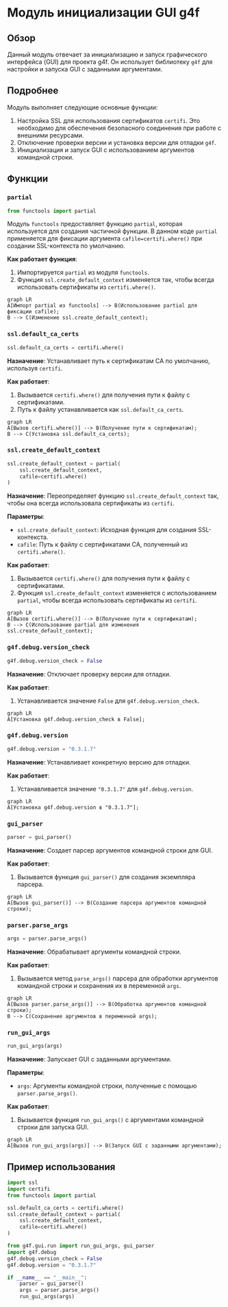 # Модуль инициализации GUI g4f

## Обзор

Данный модуль отвечает за инициализацию и запуск графического интерфейса (GUI) для проекта g4f. Он использует библиотеку `g4f` для настройки и запуска GUI с заданными аргументами.

## Подробнее

Модуль выполняет следующие основные функции:

1.  Настройка SSL для использования сертификатов `certifi`. Это необходимо для обеспечения безопасного соединения при работе с внешними ресурсами.
2.  Отключение проверки версии и установка версии для отладки `g4f`.
3.  Инициализация и запуск GUI с использованием аргументов командной строки.

## Функции

### `partial`

```python
from functools import partial
```

Модуль `functools` предоставляет функцию `partial`, которая используется для создания частичной функции. В данном коде `partial` применяется для фиксации аргумента `cafile=certifi.where()` при создании SSL-контекста по умолчанию.

**Как работает функция**:

1.  Импортируется `partial` из модуля `functools`.
2.  Функция `ssl.create_default_context` изменяется так, чтобы всегда использовать сертификаты из `certifi.where()`.

```mermaid
graph LR
A[Импорт partial из functools] --> B(Использование partial для фиксации cafile);
B --> C(Изменение ssl.create_default_context);
```

### `ssl.default_ca_certs`

```python
ssl.default_ca_certs = certifi.where()
```

**Назначение**: Устанавливает путь к сертификатам CA по умолчанию, используя `certifi`.

**Как работает**:

1.  Вызывается `certifi.where()` для получения пути к файлу с сертификатами.
2.  Путь к файлу устанавливается как `ssl.default_ca_certs`.

```mermaid
graph LR
A[Вызов certifi.where()] --> B(Получение пути к сертификатам);
B --> C(Установка ssl.default_ca_certs);
```

### `ssl.create_default_context`

```python
ssl.create_default_context = partial(
    ssl.create_default_context,
    cafile=certifi.where()
)
```

**Назначение**: Переопределяет функцию `ssl.create_default_context` так, чтобы она всегда использовала сертификаты из `certifi`.

**Параметры**:

-   `ssl.create_default_context`: Исходная функция для создания SSL-контекста.
-   `cafile`: Путь к файлу с сертификатами CA, полученный из `certifi.where()`.

**Как работает**:

1.  Вызывается `certifi.where()` для получения пути к файлу с сертификатами.
2.  Функция `ssl.create_default_context` изменяется с использованием `partial`, чтобы всегда использовать сертификаты из `certifi`.

```mermaid
graph LR
A[Вызов certifi.where()] --> B(Получение пути к сертификатам);
B --> C(Использование partial для изменения ssl.create_default_context);
```

### `g4f.debug.version_check`

```python
g4f.debug.version_check = False
```

**Назначение**: Отключает проверку версии для отладки.

**Как работает**:

1.  Устанавливается значение `False` для `g4f.debug.version_check`.

```mermaid
graph LR
A[Установка g4f.debug.version_check в False];
```

### `g4f.debug.version`

```python
g4f.debug.version = "0.3.1.7"
```

**Назначение**: Устанавливает конкретную версию для отладки.

**Как работает**:

1.  Устанавливается значение `"0.3.1.7"` для `g4f.debug.version`.

```mermaid
graph LR
A[Установка g4f.debug.version в "0.3.1.7"];
```

### `gui_parser`

```python
parser = gui_parser()
```

**Назначение**: Создает парсер аргументов командной строки для GUI.

**Как работает**:

1.  Вызывается функция `gui_parser()` для создания экземпляра парсера.

```mermaid
graph LR
A[Вызов gui_parser()] --> B(Создание парсера аргументов командной строки);
```

### `parser.parse_args`

```python
args = parser.parse_args()
```

**Назначение**: Обрабатывает аргументы командной строки.

**Как работает**:

1.  Вызывается метод `parse_args()` парсера для обработки аргументов командной строки и сохранения их в переменной `args`.

```mermaid
graph LR
A[Вызов parser.parse_args()] --> B(Обработка аргументов командной строки);
B --> C(Сохранение аргументов в переменной args);
```

### `run_gui_args`

```python
run_gui_args(args)
```

**Назначение**: Запускает GUI с заданными аргументами.

**Параметры**:

-   `args`: Аргументы командной строки, полученные с помощью `parser.parse_args()`.

**Как работает**:

1.  Вызывается функция `run_gui_args()` с аргументами командной строки для запуска GUI.

```mermaid
graph LR
A[Вызов run_gui_args(args)] --> B(Запуск GUI с заданными аргументами);
```

## Пример использования

```python
import ssl
import certifi
from functools import partial

ssl.default_ca_certs = certifi.where()
ssl.create_default_context = partial(
    ssl.create_default_context,
    cafile=certifi.where()
)

from g4f.gui.run import run_gui_args, gui_parser
import g4f.debug
g4f.debug.version_check = False
g4f.debug.version = "0.3.1.7"

if __name__ == "__main__":
    parser = gui_parser()
    args = parser.parse_args()
    run_gui_args(args)